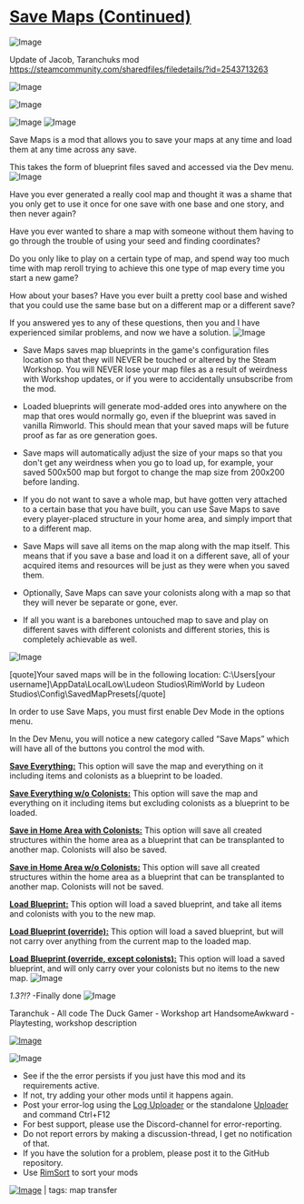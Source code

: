# [Save Maps (Continued)](https://steamcommunity.com/sharedfiles/filedetails/?id=2916523481)

![Image](https://i.imgur.com/buuPQel.png)

Update of Jacob, Taranchuks mod
https://steamcommunity.com/sharedfiles/filedetails/?id=2543713263

![Image](https://i.imgur.com/pufA0kM.png)
	
![Image](https://i.imgur.com/Z4GOv8H.png)

![Image](https://i.imgur.com/p7Fv1Z6.gif)
![Image](https://i.imgur.com/2LaNvG9.png)

Save Maps is a mod that allows you to save your maps at any time and load them at any time across any save.

This takes the form of blueprint files saved and accessed via the Dev menu.
![Image](https://i.imgur.com/HSLYZkE.png)

Have you ever generated a really cool map and thought it was a shame that you only get to use it once for one save with one base and one story, and then never again?

Have you ever wanted to share a map with someone without them having to go through the trouble of using your seed and finding coordinates?

Do you only like to play on a certain type of map, and spend way too much time with map reroll trying to achieve this one type of map every time you start a new game?

How about your bases? Have you ever built a pretty cool base and wished that you could use the same base but on a different map or a different save?

If you answered yes to any of these questions, then you and I have experienced similar problems, and now we have a solution.
![Image](https://i.imgur.com/74MXZKe.png) 

- Save Maps saves map blueprints in the game's configuration files location so that they will NEVER be touched or altered by the Steam Workshop. You will NEVER lose your map files as a result of weirdness with Workshop updates, or if you were to accidentally unsubscribe from the mod.

- Loaded blueprints will generate mod-added ores into anywhere on the map that ores would normally go, even if the blueprint was saved in vanilla Rimworld. This should mean that your saved maps will be future proof as far as ore generation goes.

- Save maps will automatically adjust the size of your maps so that you don't get any weirdness when you go to load up, for example, your saved 500x500 map but forgot to change the map size from 200x200 before landing.

- If you do not want to save a whole map, but have gotten very attached to a certain base that you have built, you can use Save Maps to save every player-placed structure in your home area, and simply import that to a different map.

- Save Maps will save all items on the map along with the map itself. This means that if you save a base and load it on a different save, all of your acquired items and resources will be just as they were when you saved them.

- Optionally, Save Maps can save your colonists along with a map so that they will never be separate or gone, ever.

- If all you want is a barebones untouched map to save and play on different saves with different colonists and different stories, this is completely achievable as well. 

![Image](https://i.imgur.com/XTFybvq.png)

[quote]Your saved maps will be in the following location:
C:\Users\[your username]\AppData\LocalLow\Ludeon Studios\RimWorld by Ludeon Studios\Config\SavedMapPresets[/quote]

In order to use Save Maps, you must first enable Dev Mode in the options menu.

In the Dev Menu, you will notice a new category called “Save Maps” which will have all of the buttons you control the mod with.

<ins>**Save Everything:**</ins>
This option will save the map and everything on it including items and colonists as a blueprint to be loaded.

<ins>**Save Everything w/o Colonists:**</ins>
This option will save the map and everything on it including items but excluding colonists as a blueprint to be loaded.

<ins>**Save in Home Area with Colonists:**</ins>
This option will save all created structures within the home area as a blueprint that can be transplanted to another map. Colonists will also be saved.

<ins>**Save in Home Area w/o Colonists:**</ins>
This option will save all created structures within the home area as a blueprint that can be transplanted to another map. Colonists will not be saved.

<ins>**Load Blueprint:**</ins>
This option will load a saved blueprint, and take all items and colonists with you to the new map.

<ins>**Load Blueprint (override):**</ins>
This option will load a saved blueprint, but will not carry over anything from the current map to the loaded map.

<ins>**Load Blueprint (override, except colonists):**</ins>
This option will load a saved blueprint, and will only carry over your colonists but no items to the new map. 
![Image](https://i.imgur.com/ConbpFq.png)

*1.3?!?*
-Finally done
![Image](https://i.imgur.com/ECjBtjO.png)

Taranchuk - All code
The Duck Gamer - Workshop art
HandsomeAwkward - Playtesting, workshop description

[![Image](https://i.imgur.com/cfoFEMA.png)](https://discord.gg/7befJWr9xS)
	
![Image](https://i.imgur.com/PwoNOj4.png)



-  See if the the error persists if you just have this mod and its requirements active.
-  If not, try adding your other mods until it happens again.
-  Post your error-log using the [Log Uploader](https://steamcommunity.com/sharedfiles/filedetails/?id=2873415404) or the standalone [Uploader](https://steamcommunity.com/sharedfiles/filedetails/?id=2873415404) and command Ctrl+F12
-  For best support, please use the Discord-channel for error-reporting.
-  Do not report errors by making a discussion-thread, I get no notification of that.
-  If you have the solution for a problem, please post it to the GitHub repository.
-  Use [RimSort](https://github.com/RimSort/RimSort/releases/latest) to sort your mods

 

[![Image](https://img.shields.io/github/v/release/emipa606/SaveMaps?label=latest%20version&style=plastic&color=9f1111&labelColor=black)](https://steamcommunity.com/sharedfiles/filedetails/changelog/2916523481) | tags:  map transfer
